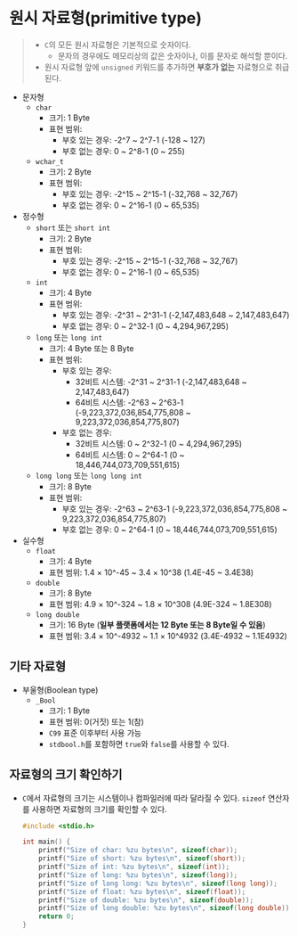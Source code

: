 # 원시 자료형(primitive type)

> - `C`의 모든 원시 자료형은 기본적으로 숫자이다.
>   - 문자의 경우에도 메모리상의 값은 숫자이나, 이를 문자로 해석할 뿐이다.
> - 원시 자료형 앞에 `unsigned` 키워드를 추가하면 **부호가 없는** 자료형으로 취급된다.

- 문자형
  - `char`
    - 크기: 1 Byte
    - 표현 범위:
      - 부호 있는 경우: -2^7 ~ 2^7-1 (-128 ~ 127)
      - 부호 없는 경우: 0 ~ 2^8-1 (0 ~ 255)
  - `wchar_t`
    - 크기: 2 Byte
    - 표현 범위:
      - 부호 있는 경우: -2^15 ~ 2^15-1 (-32,768 ~ 32,767)
      - 부호 없는 경우: 0 ~ 2^16-1 (0 ~ 65,535)
- 정수형
  - `short` 또는 `short int`
    - 크기: 2 Byte
    - 표현 범위:
      - 부호 있는 경우: -2^15 ~ 2^15-1 (-32,768 ~ 32,767)
      - 부호 없는 경우: 0 ~ 2^16-1 (0 ~ 65,535)
  - `int`
    - 크기: 4 Byte
    - 표현 범위:
      - 부호 있는 경우: -2^31 ~ 2^31-1 (-2,147,483,648 ~ 2,147,483,647)
      - 부호 없는 경우: 0 ~ 2^32-1 (0 ~ 4,294,967,295)
  - `long` 또는 `long int`
    - 크기: 4 Byte 또는 8 Byte
    - 표현 범위:
      - 부호 있는 경우:
        - 32비트 시스템: -2^31 ~ 2^31-1 (-2,147,483,648 ~ 2,147,483,647)
        - 64비트 시스템: -2^63 ~ 2^63-1 (-9,223,372,036,854,775,808 ~ 9,223,372,036,854,775,807)
      - 부호 없는 경우:
        - 32비트 시스템: 0 ~ 2^32-1 (0 ~ 4,294,967,295)
        - 64비트 시스템: 0 ~ 2^64-1 (0 ~ 18,446,744,073,709,551,615)
  - `long long` 또는 `long long int`
    - 크기: 8 Byte
    - 표현 범위:
      - 부호 있는 경우: -2^63 ~ 2^63-1 (-9,223,372,036,854,775,808 ~ 9,223,372,036,854,775,807)
      - 부호 없는 경우: 0 ~ 2^64-1 (0 ~ 18,446,744,073,709,551,615)
- 실수형
  - `float`
    - 크기: 4 Byte
    - 표현 범위: 1.4 × 10^-45 ~ 3.4 × 10^38 (1.4E-45 ~ 3.4E38)
  - `double`
    - 크기: 8 Byte
    - 표현 범위: 4.9 × 10^-324 ~ 1.8 × 10^308 (4.9E-324 ~ 1.8E308)
  - `long double`
    - 크기: 16 Byte (**일부 플랫폼에서는 12 Byte 또는 8 Byte일 수 있음**)
    - 표현 범위: 3.4 × 10^-4932 ~ 1.1 × 10^4932 (3.4E-4932 ~ 1.1E4932)

## 기타 자료형

- 부울형(Boolean type)
  - `_Bool`
    - 크기: 1 Byte
    - 표현 범위: 0(거짓) 또는 1(참)
    - `C99` 표준 이후부터 사용 가능
    - `stdbool.h`를 포함하면 `true`와 `false`를 사용할 수 있다.

## 자료형의 크기 확인하기

- `C`에서 자료형의 크기는 시스템이나 컴파일러에 따라 달라질 수 있다. `sizeof` 연산자를 사용하면 자료형의 크기를 확인할 수 있다.

  ```c
  #include <stdio.h>

  int main() {
      printf("Size of char: %zu bytes\n", sizeof(char));
      printf("Size of short: %zu bytes\n", sizeof(short));
      printf("Size of int: %zu bytes\n", sizeof(int));
      printf("Size of long: %zu bytes\n", sizeof(long));
      printf("Size of long long: %zu bytes\n", sizeof(long long));
      printf("Size of float: %zu bytes\n", sizeof(float));
      printf("Size of double: %zu bytes\n", sizeof(double));
      printf("Size of long double: %zu bytes\n", sizeof(long double));
      return 0;
  }
  ```
